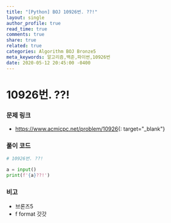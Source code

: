 ```yaml
---
title: "[Python] BOJ 10926번. ??!"
layout: single
author_profile: true
read_time: true
comments: true
share: true
related: true
categories: Algorithm BOJ Bronze5
meta_keywords: 알고리즘,백준,파이썬,10926번
date: 2020-05-12 20:45:00 -0400
---
```


# 10926번. ??!

### 문제 링크

- <https://www.acmicpc.net/problem/10926>{: target="\_blank"}

### 풀이 코드

```python
# 10926번. ??!

a = input()
print(f'{a}??!')
```

### 비고

- 브론즈5
- f format 갓갓
